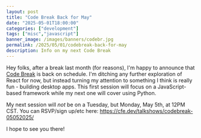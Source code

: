 ```yaml
---
layout: post
title: "Code Break Back for May"
date: "2025-05-01T18:00:00"
categories: ["development"]
tags: ["misc","javascript"]
banner_image: /images/banners/codebr.jpg
permalink: /2025/05/01/codebreak-back-for-may
description: Info on my next Code Break
---
```


Hey folks, after a break last month (for reasons), I'm happy to announce that [Code Break](https://cfe.dev/talkshow/code-break/) is back on schedule. I'm ditching any further exploration of React for now, but instead turning my attention to something I think is really fun - building desktop apps. This first session will focus on a JavaScript-based framework while my next one will cover using Python. 

My next session will *not* be on a Tuesday, but Monday, May 5th, at 12PM CST. You can RSVP/sign up/etc here: <https://cfe.dev/talkshows/codebreak-05052025/>

I hope to see you there!
